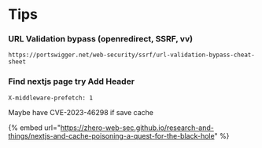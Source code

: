 # Tips

### URL Validation bypass (openredirect, SSRF, vv)

```
https://portswigger.net/web-security/ssrf/url-validation-bypass-cheat-sheet
```

### Find nextjs page try Add Header

```
X-middleware-prefetch: 1
```

Maybe have CVE-2023-46298 if save cache

{% embed url="https://zhero-web-sec.github.io/research-and-things/nextjs-and-cache-poisoning-a-quest-for-the-black-hole" %}

